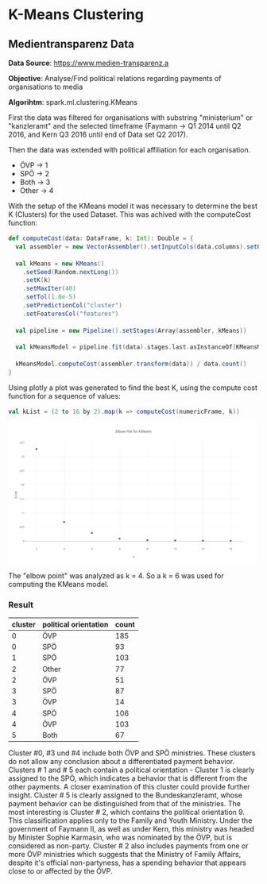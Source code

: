 # K-Means Clustering

## Medientransparenz Data

**Data Source**: https://www.medien-transparenz.a

**Objective**: Analyse/Find political relations regarding payments of organisations to media

**Algorihtm**: spark.ml.clustering.KMeans

First the data was filtered for organisations with substring "ministerium" or "kanzleramt" 
and the selected timeframe (Faymann -> Q1 2014 until Q2 2016, and Kern Q3 2016 until end of Data set Q2 2017).

Then the data was extended with political affiliation for each organisation. 
* ÖVP -> 1
* SPÖ -> 2
* Both -> 3
* Other -> 4

With the setup of the KMeans model it was necessary to determine the best K (Clusters) for the used Dataset. 
This was achived with the computeCost function:

```scala
def computeCost(data: DataFrame, k: Int): Double = {
  val assembler = new VectorAssembler().setInputCols(data.columns).setOutputCol("features")

  val kMeans = new KMeans()
    .setSeed(Random.nextLong())
    .setK(k)
    .setMaxIter(40)
    .setTol(1.0e-5)
    .setPredictionCol("cluster")
    .setFeaturesCol("features")

  val pipeline = new Pipeline().setStages(Array(assembler, kMeans))

  val kMeansModel = pipeline.fit(data).stages.last.asInstanceOf[KMeansModel]

  kMeansModel.computeCost(assembler.transform(data)) / data.count()
}
```

Using plotly a plot was generated to find the best K, using the compute cost function for a sequence of values:

```scala
val kList = (2 to 16 by 2).map(k => computeCost(numericFrame, k))
```

![Label Prediction Plot](../plots/MT_KMeans_ElbowBy2.png)


The "elbow point" was analyzed as k = 4. So a k = 6 was used for computing the KMeans model. 

### Result

| cluster | political orientation | count |
|---------|-----------------------|-------|
| 0       | ÖVP                   | 185   |
| 0       | SPÖ                   | 93    |
| 1       | SPÖ                   | 103   |
| 2       | Other                 | 77    |
| 2       | ÖVP                   | 51    |
| 3       | SPÖ                   | 87    |
| 3       | ÖVP                   | 14    |
| 4       | SPÖ                   | 106   |
| 4       | ÖVP                   | 103   |
| 5       | Both                  | 67    |


Cluster #0, #3 und #4 include both ÖVP and SPÖ ministries. These clusters do not allow any conclusion about a differentiated payment behavior.
Clusters # 1 and # 5 each contain a political orientation - Cluster 1 is clearly assigned to the SPÖ, 
which indicates a behavior that is different from the other payments. 
A closer examination of this cluster could provide further insight. 
Cluster # 5 is clearly assigned to the Bundeskanzleramt, whose payment behavior can be distinguished from that of the ministries.
The most interesting is Cluster # 2, which contains the political orientation 9. 
This classification applies only to the Family and Youth Ministry. 
Under the government of Faymann II, as well as under Kern, this ministry was headed by Minister Sophie Karmasin, who was nominated by the ÖVP, but is considered as non-party. 
Cluster # 2 also includes payments from one or more ÖVP ministries which suggests that the Ministry of Family Affairs, 
despite it's official non-partyness, has a spending behavior that appears close to or affected by the ÖVP.